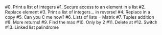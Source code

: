 #0. Print a list of integers
#1. Secure access to an element in a list
#2. Replace element
#3. Print a list of integers... in reverse!
#4. Replace in a copy
#5. Can you C me now?
#6. Lists of lists = Matrix
#7. Tuples addition
#8. More returns!
#9. Find the max
#10. Only by 2
#11. Delete at
#12. Switch
#13. Linked list palindrome

